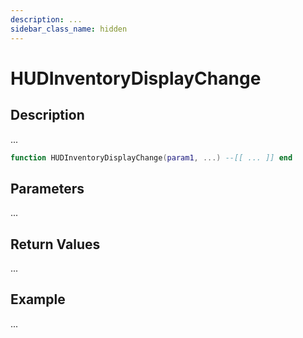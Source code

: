 ```yaml
---
description: ...
sidebar_class_name: hidden
---
```


# HUDInventoryDisplayChange

## Description

...

```lua
function HUDInventoryDisplayChange(param1, ...) --[[ ... ]] end
```

## Parameters

...

## Return Values

...

## Example

...

